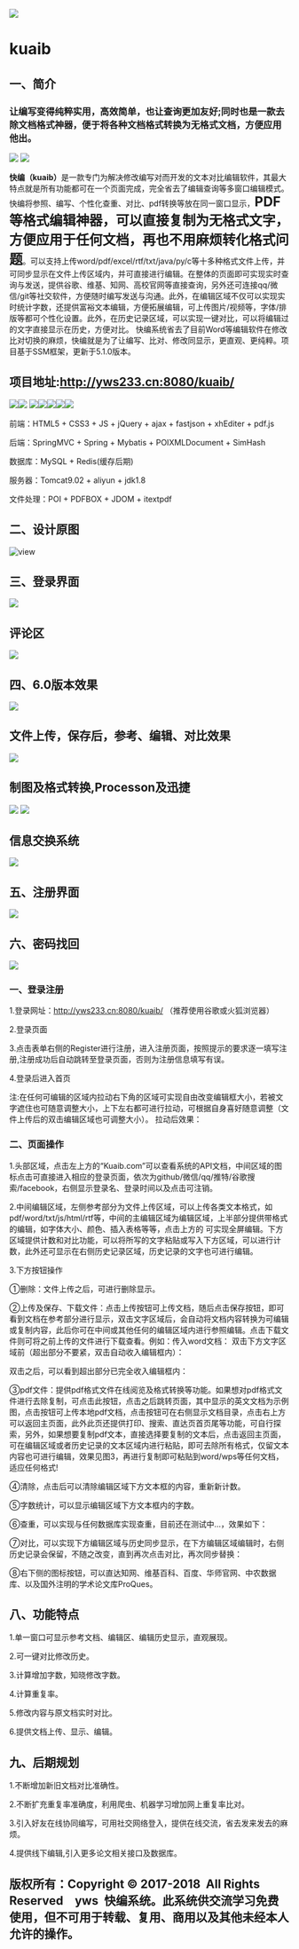 


![](https://github.com/yws233/yws-Kuaib/tree/master/images/kuaib_logo.png)
# kuaib
## 一、简介

### 让编写变得纯粹实用，高效简单，也让查询更加友好;同时也是一款去除文档格式神器，便于将各种文档格式转换为无格式文档，方便应用他出。

![](https://github.com/yws233/yws-Kuaib/blob/master/images/head1.png)&nbsp;![](https://github.com/yws233/yws-Kuaib/blob/master/images/head03.png)

<strong>快编（kuaib）</strong>是一款专门为解决修改编写对而开发的文本对比编辑软件，其最大特点就是所有功能都可在一个页面完成，完全省去了编辑查询等多窗口编辑模式。快编将参照、编写、个性化查重、对比、pdf转换等放在同一窗口显示，<strong style="font-size:24px">PDF等格式编辑神器，可以直接复制为无格式文字，方便应用于任何文档，再也不用麻烦转化格式问题</strong>。可以支持上传word/pdf/excel/rtf/txt/java/py/c等十多种格式文件上传，并可同步显示在文件上传区域内，并可直接进行编辑。在整体的页面即可实现实时查询与发送，提供谷歌、维基、知网、高校官网等直接查询，另外还可连接qq/微信/git等社交软件，方便随时编写发送与沟通。此外，在编辑区域不仅可以实现实时统计字数，还提供富裕文本编辑，方便拓展编辑，可上传图片/视频等，字体/排版等都可个性化设置。此外，在历史记录区域，可以实现一键对比，可以将编辑过的文字直接显示在历史，方便对比。
快编系统省去了目前Word等编辑软件在修改比对切换的麻烦，快编就是为了让编写、比对、修改同显示，更直观、更纯粹。项目基于SSM框架，更新于5.1.0版本。

## 项目地址:http://yws233.cn:8080/kuaib/

![](https://github.com/yws233/yws-Kuaib/blob/master/images/head02.png)![](https://github.com/yws233/yws-Kuaib/blob/master/images/head04.png)
![](https://github.com/yws233/yws-Kuaib/blob/master/images/head05.png)![](https://github.com/yws233/yws-Kuaib/blob/master/images/head06.png)![](https://github.com/yws233/yws-Kuaib/blob/master/images/head07.png)![](https://github.com/yws233/yws-Kuaib/blob/master/images/head09.png)![](https://github.com/yws233/yws-Kuaib/blob/master/images/head11.png)

前端：HTML5 + CSS3 + JS + jQuery + ajax + fastjson + xhEditer + pdf.js

后端：SpringMVC + Spring + Mybatis + POIXMLDocument + SimHash

数据库：MySQL + Redis(缓存后期)

服务器：Tomcat9.02 + aliyun + jdk1.8

文件处理：POI + PDFBOX + JDOM + itextpdf

## 二、设计原图

![view](https://github.com/yws233/yws-Kuaib/blob/master/images/kuaib.png)

## 三、登录界面

![](https://github.com/yws233/yws-Kuaib/blob/master/images/login.png)

## 评论区

![](https://github.com/yws233/yws-Kuaib/blob/master/images/commit.png)

## 四、6.0版本效果

![](https://github.com/yws233/yws-Kuaib/blob/master/images/main.png)

## 文件上传，保存后，参考、编辑、对比效果

![](https://github.com/yws233/yws-Kuaib/blob/master/images/power.png)

## 制图及格式转换,Processon及迅捷
![](https://github.com/yws233/yws-Kuaib/blob/master/images/pic.png)
![](https://github.com/yws233/yws-Kuaib/blob/master/images/exchange.png)


## 信息交换系统

![](https://github.com/yws233/yws-Kuaib/blob/master/images/class.png)

## 五、注册界面

![](https://github.com/yws233/yws-Kuaib/blob/master/images/register.png)

## 六、密码找回

![](https://github.com/yws233/yws-Kuaib/blob/master/images/backpass.png)


### 一、登录注册
1.登录网址：http://yws233.cn:8080/kuaib/ （推荐使用谷歌或火狐浏览器）

2.登录页面

3.点击表单右侧的Register进行注册，进入注册页面，按照提示的要求逐一填写注册,注册成功后自动跳转至登录页面，否则为注册信息填写有误。

4.登录后进入首页
   
注:在任何可编辑的区域内拉动右下角的区域可实现自由改变编辑框大小，若被文字遮住也可随意调整大小，上下左右都可进行拉动，可根据自身喜好随意调整（文件上传后的双击编辑区域也可调整大小）。
拉动后效果： 

### 二、页面操作

1.头部区域，点击左上方的“Kuaib.com”可以查看系统的API文档，中间区域的图标点击可直接进入相应的登录页面，依次为github/微信/qq/推特/谷歌搜索/facebook，右侧显示登录名、登录时间以及点击可注销。

2.中间编辑区域，左侧参考部分为文件上传区域，可以上传各类文本格式，如pdf/word/txt/js/html/rtf等，中间的主编辑区域为编辑区域，上半部分提供带格式的编辑，如字体大小、颜色、插入表格等等，点击上方的 可实现全屏编辑。下方区域提供计数和对比功能，可以将所写的文字粘贴或写入下方区域，可以进行计数，此外还可显示在右侧历史记录区域，历史记录的文字也可进行编辑。

3.下方按钮操作

①删除：文件上传之后，可进行删除显示。

②上传及保存、下载文件：点击上传按钮可上传文档，随后点击保存按钮，即可看到文档在参考部分进行显示，双击文字区域后，会自动将文档内容转换为可编辑或复制内容，此后你可在中间或其他任何的编辑区域内进行参照编辑。点击下载文件则可将之前上传的文件进行下载查看。例如：传入word文档：
双击下方文字区域前（超出部分不要紧，双击自动收入编辑框内）：

双击之后，可以看到超出部分已完全收入编辑框内：

③pdf文件：提供pdf格式文件在线阅览及格式转换等功能。如果想对pdf格式文件进行去除复制，可点击此按钮，点击之后跳转页面，其中显示的英文文档为示例图，点击按钮可上传本地pdf文档，点击按钮可在右侧显示文档目录，点击右上方可以返回主页面，此外此页还提供打印、搜索、直达页首页尾等功能，可自行探索，另外，如果想要复制pdf文本，直接选择要复制的文本后，点击返回主页面，可在编辑区域或者历史记录的文本区域内进行粘贴，即可去除所有格式，仅留文本内容也可进行编辑，效果见图3，再进行复制即可粘贴到word/wps等任何文档，适应任何格式!

④清除，点击后可以清除编辑区域下方文本框的内容，重新新计数。

⑤字数统计，可以显示编辑区域下方文本框内的字数。

⑥查重，可以实现与任何数据库实现查重，目前还在测试中...，效果如下：

⑦对比，可以实现下方编辑区域与历史同步显示，在下方编辑区域编辑时，右侧历史记录会保留，不随之改变，直到再次点击对比，再次同步替换：

⑧右下侧的图标按钮，可以直达知网、维基百科、百度、华师官网、中农数据库、以及国外注明的学术论文库ProQues。

## 八、功能特点

1.单一窗口可显示参考文档、编辑区、编辑历史显示，直观展现。

2.可一键对比修改历史。

3.计算增加字数，知晓修改字数。

4.计算重复率。

5.修改内容与原文档实时对比。

6.提供文档上传、显示、编辑。

## 九、后期规划

1.不断增加新旧文档对比准确性。

2.不断扩充重复率准确度，利用爬虫、机器学习增加网上重复率比对。

3.引入好友在线协同编写，可用社交网络登入，提供在线交流，省去发来发去的麻烦。

4.提供线下编辑,引入更多论文相关接口及数据库。

## 版权所有：Copyright © 2017-2018  All Rights Reserved  yws 快编系统。此系统供交流学习免费使用，但不可用于转载、复用、商用以及其他未经本人允许的操作。
















